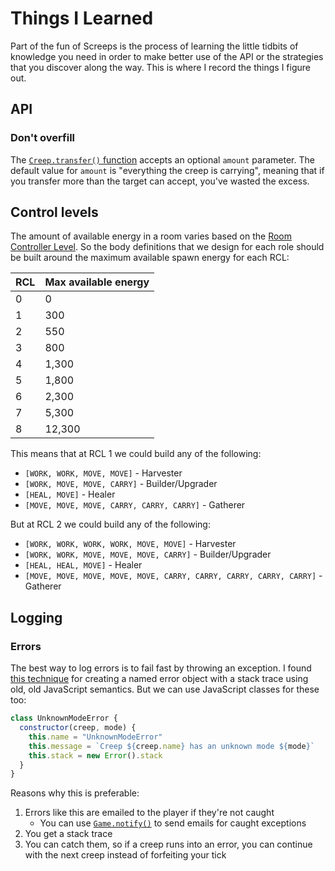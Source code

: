 # Things I Learned

Part of the fun of Screeps is the process of learning the little tidbits of knowledge you need in order to make better use of the API or the strategies that you discover along the way. This is where I record the things I figure out.

## API

### Don't overfill

The [`Creep.transfer()` function](https://docs.screeps.com/api/#Creep.transfer) accepts an optional `amount` parameter. The default value for `amount` is "everything the creep is carrying", meaning that if you transfer more than the target can accept, you've wasted the excess.

## Control levels

The amount of available energy in a room varies based on the [Room Controller Level](https://docs.screeps.com/control.html#Room-Controller-Level). So the body definitions that we design for each role should be built around the maximum available spawn energy for each RCL:

| RCL | Max available energy |
|-----|----------------------|
| 0 | 0 |
| 1 | 300 |
| 2 | 550 |
| 3 | 800 |
| 4 | 1,300 |
| 5 | 1,800 |
| 6 | 2,300 |
| 7 | 5,300 |
| 8 | 12,300 |

This means that at RCL 1 we could build any of the following:

* `[WORK, WORK, MOVE, MOVE]` - Harvester
* `[WORK, MOVE, MOVE, CARRY]` - Builder/Upgrader
* `[HEAL, MOVE]` - Healer
* `[MOVE, MOVE, MOVE, CARRY, CARRY, CARRY]` - Gatherer

But at RCL 2 we could build any of the following:

* `[WORK, WORK, WORK, WORK, MOVE, MOVE]` - Harvester
* `[WORK, WORK, MOVE, MOVE, MOVE, CARRY]` - Builder/Upgrader
* `[HEAL, HEAL, MOVE]` - Healer
* `[MOVE, MOVE, MOVE, MOVE, MOVE, CARRY, CARRY, CARRY, CARRY, CARRY]` - Gatherer

## Logging

### Errors

The best way to log errors is to fail fast by throwing an exception. I found [this technique](https://github.com/screepers/screeps-profiler/blob/4014ef56997d520295a481a28f5cd6acf70042f0/screeps-profiler.js#L7-L11) for creating a named error object with a stack trace using old, old JavaScript semantics. But we can use JavaScript classes for these too:

```javascript
class UnknownModeError {
  constructor(creep, mode) {
    this.name = "UnknownModeError"
    this.message = `Creep ${creep.name} has an unknown mode ${mode}`
    this.stack = new Error().stack
  }
}
```

Reasons why this is preferable:

1. Errors like this are emailed to the player if they're not caught
    * You can use [`Game.notify()`](https://docs.screeps.com/api/#Game.notify) to send emails for caught exceptions
1. You get a stack trace
1. You can catch them, so if a creep runs into an error, you can continue with the next creep instead of forfeiting your tick
